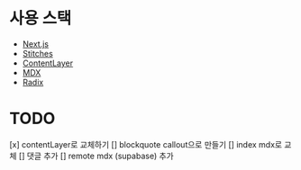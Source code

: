 # 사용 스택

- [Next.js](https://nextjs.org/)
- [Stitches](https://stitches.dev/)
- [ContentLayer](https://www.contentlayer.dev/)
- [MDX](https://mdxjs.com/)
- [Radix](https://www.radix-ui.com/)

# TODO

[x] contentLayer로 교체하기
[] blockquote callout으로 만들기
[] index mdx로 교체
[] 댓글 추가
[] remote mdx (supabase) 추가
